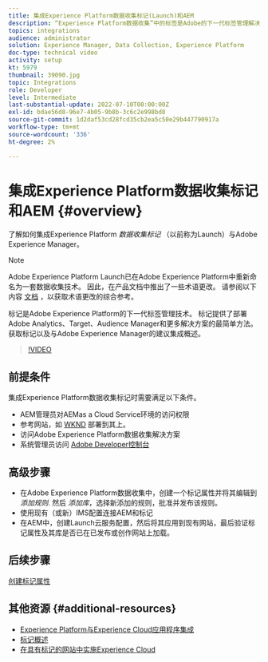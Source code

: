 ```yaml
---
title: 集成Experience Platform数据收集标记(Launch)和AEM
description: “Experience Platform数据收集”中的标签是Adobe的下一代标签管理解决方案，是部署Adobe Analytics、Target、Audience Manager和更多解决方案的最佳方式。 获取标记（以前称为Launch）的概述以及与Adobe Experience Manager的建议集成。
topics: integrations
audience: administrator
solution: Experience Manager, Data Collection, Experience Platform
doc-type: technical video
activity: setup
kt: 5979
thumbnail: 39090.jpg
topic: Integrations
role: Developer
level: Intermediate
last-substantial-update: 2022-07-10T00:00:00Z
exl-id: bdae56d8-96e7-4b05-9b8b-3c6c2e998bd8
source-git-commit: 1d2daf53cd28fcd35cb2ea5c50e29b447790917a
workflow-type: tm+mt
source-wordcount: '336'
ht-degree: 2%

---
```


# 集成Experience Platform数据收集标记和AEM {#overview}

了解如何集成Experience Platform _数据收集标记_ （以前称为Launch）与Adobe Experience Manager。

>[!NOTE]
>
>Adobe Experience Platform Launch已在Adobe Experience Platform中重新命名为一套数据收集技术。 因此，在产品文档中推出了一些术语更改。 请参阅以下内容 [文档](https://experienceleague.adobe.com/docs/experience-platform/tags/term-updates.html) ，以获取术语更改的综合参考。


标记是Adobe Experience Platform的下一代标签管理技术。 标记提供了部署Adobe Analytics、Target、Audience Manager和更多解决方案的最简单方法。 获取标记以及与Adobe Experience Manager的建议集成概述。

>[!VIDEO](https://video.tv.adobe.com/v/3417061?quality=12&learn=on)


## 前提条件

集成Experience Platform数据收集标记时需要满足以下条件。

+ AEM管理员对AEMas a Cloud Service环境的访问权限
+ 参考网站，如 [WKND](https://github.com/adobe/aem-guides-wknd) 部署到其上。
+ 访问Adobe Experience Platform数据收集解决方案
+ 系统管理员访问 [Adobe Developer控制台](https://developer.adobe.com/developer-console/)


## 高级步骤

+ 在Adobe Experience Platform数据收集中，创建一个标记属性并将其编辑到 _添加规则_. 然后 _添加库_，选择新添加的规则，批准并发布该规则。
+ 使用现有（或新）IMS配置连接AEM和标记
+ 在AEM中，创建Launch云服务配置，然后将其应用到现有网站，最后验证标记属性及其库是否已在已发布或创作网站上加载。

## 后续步骤

[创建标记属性](create-tag-property.md)

## 其他资源 {#additional-resources}

+ [Experience Platform与Experience Cloud应用程序集成](https://experienceleague.adobe.com/docs/platform-learn/tutorials/intro-to-platform/integrations-with-experience-cloud-applications.html)
+ [标记概述](https://experienceleague.adobe.com/docs/experience-platform/tags/home.html)
+ [在具有标记的网站中实施Experience Cloud](https://experienceleague.adobe.com/docs/platform-learn/implement-in-websites/overview.html)
